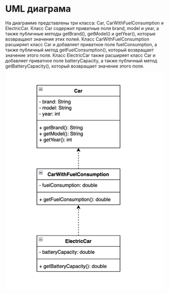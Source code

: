# UML диаграма
На диаграмме представлены три класса: Car, CarWithFuelConsumption и ElectricCar. Класс Car содержит приватные поля brand, model и year, а также публичные методы getBrand(), getModel() и getYear(), которые возвращают значения этих полей. Класс CarWithFuelConsumption расширяет класс Car и добавляет приватное поле fuelConsumption, а также публичный метод getFuelConsumption(), который возвращает значение этого поля. Класс ElectricCar также расширяет класс Car и добавляет приватное поле batteryCapacity, а также публичный метод getBatteryCapacity(), который возвращает значение этого поля.

![UML диаграмма](lesson03.jpg)